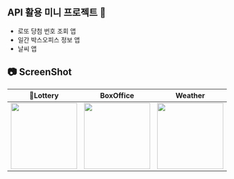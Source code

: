## API 활용 미니 프로젝트 🌱
- 로또 당첨 번호 조회 앱
- 일간 박스오피스 정보 앱
- 날씨 앱
## 📷 ScreenShot
|Lottery|BoxOffice|Weather|
|:-:|:-:|:-:|
|<img src="https://github.com/yeggrrr/YegrAPIMiniProject/assets/161591832/11fa9b14-1f6e-41b4-88a9-c75a90cfe634" width="150"/>|<img src="https://github.com/yeggrrr/YegrAPIMiniProject/assets/161591832/6acdc69e-424b-4820-9906-6c19b5bea20e" width="150"/>|<img src="" width="150"/>|
